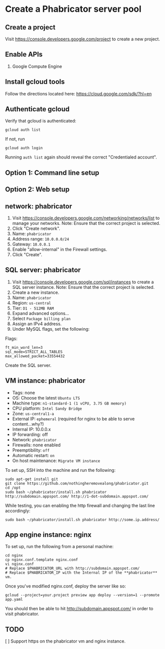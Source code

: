 # Create a Phabricator server pool

## Create a project

Visit https://console.developers.google.com/project to create a new project.

## Enable APIs

1. Google Compute Engine

## Install gcloud tools

Follow the directions located here: https://cloud.google.com/sdk/?hl=en

## Authenticate gcloud

Verify that gcloud is authenticated:

    gcloud auth list

If not, run

    gcloud auth login

Running `auth list` again should reveal the correct "Credentialed account".

## Option 1: Command line setup

## Option 2: Web setup

## network: phabricator

1. Visit https://console.developers.google.com/networking/networks/list to manage your networks.
   Note: Ensure that the correct project is selected.
1. Click "Create network".
1. Name: `phabricator`
1. Address range: `10.0.0.0/24`
1. Gateway: `10.0.0.1`
1. Enable "allow-internal" in the Firewall settings.
1. Click "Create".

## SQL server: phabricator

1. Visit https://console.developers.google.com/sql/instances to create a SQL server instance.
   Note: Ensure that the correct project is selected.
1. Create a new instance.
1. Name: `phabricator`
1. Region: `us-central`
1. Tier: `D1 - 512MB RAM`
1. Expand advanced options...
1. Select `Package billing plan`
1. Assign an IPv4 address.
1. Under MySQL flags, set the following:

Flags:

    ft_min_word_len=3
    sql_mode=STRICT_ALL_TABLES
    max_allowed_packet=33554432

Create the SQL server.

## VM instance: phabricator

- Tags: none
- OS: Choose the latest `Ubuntu LTS`
- Machine type: `n1-standard-1 (1 vCPU, 3.75 GB memory)`
- CPU platform: `Intel Sandy Bridge`
- Zone: `us-central1-a`
- External IP: `ephemeral` (required for nginx to be able to serve content...why?)
- Internal IP: 10.0.0.x
- IP forwarding: off
- Network: `phabricator`
- Firewalls: none enabled
- Preemptibility: `off`
- Automatic restart: `on`
- On host maintenance: `Migrate VM instance`

To set up, SSH into the machine and run the following:

    sudo apt-get install git
    git clone https://github.com/nothingheremovealong/phabricator.git
    cd /opt
    sudo bash ~/phabricator/install.sh phabricator http://subdomain.appspot.com/ http://1-dot-subdomain.appspot.com/

While testing, you can enabling the http firewall and changing the last line accordingly:

    sudo bash ~/phabricator/install.sh phabricator http://some.ip.address/

## App engine instance: nginx

To set up, run the following from a personal machine:

    cd nginx
    cp nginx.conf.template nginx.conf
    vi nginx.conf
    # Replace $PHABRICATOR_URL with http://subdomain.appspot.com/
    # Replace $PHABRICATOR_IP with the Internal IP of the **phabricator** vm.

Once you've modified nginx.conf, deploy the server like so:

    gcloud --project=your.project preview app deploy --version=1 --promote app.yaml

You should then be able to hit http://subdomain.appspot.com/ in order to visit phabricator.


## TODO

[ ] Support https on the phabricator vm and nginx instance.
